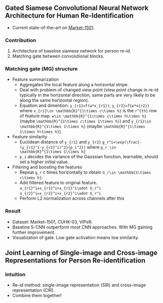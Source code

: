 ## Gated Siamese Convolutional Neural Network Architecture for Human Re-Identification

<picture here>

* Current state-of-the-art on [Market-1501](201609.md#market-1501).

### Contribution
1. Architecture of baseline siamese network for person re-id.
2. Matching gate between convolutional blocks.

### Matching gate (MG) structure
* Feature summarization
	* Aggregates the local feature along a horizontal stripe.
	* Deal with problem of changed view point (view point change in re-id typically in the horizontal direction, same parts are very likely to be along the same horizontal region).
	* Equation and dimention:
		`y_{r1}=f(w*x_{r1})`; `y_{r2}=f{w*x{r2}}`
		where `x_{ri}\in \mathbb{R}^{1\times c\times h}` is the `r^{th}` row of feature map. `w\in \mathbb{R}^{1\times c\times h\times h}` (maybe `\mathbb{R}^{1\times c\times 1\times h}`) and `y_{r1}\in \mathbb{R}^{1\times 1\times h}` (maybe `\mathbb{R}^{1\times 1\times h\times h}`).
* Feature similarity
	* Euclidean distance of `y_{r1}` and `y_{r2}`
		`g_r^i=\exp(\frac{-(y_{r1}^i-y_{r2}^i)^2}{p_i^2})`
		where `g_r \in \mathbb{R}^{1\times 1\times h}`
	* `p_i` decides the variance of the Gaussian function, learnable, should set a higher initial value.
* Filtering and boosting the features
	* Repeat `g_r` c times horizontally to obtain `G_r\in \mathbb{1\times c\times h}`.
	* Add filtered feature to original feature.
		`a_{r1}^i=x_{r1}^i+x_{r1}^i\odot G_r^i`
		`a_{r2}^i=x_{r2}^i+x_{r2}^i\odot G_r^i`
	* Perform L2 normalization across channels after this

### Result
* Dataset: Market-1501, CUHK-03, VIPeR.
* Baseline S-CNN outperform most CNN approaches. With MG gaining further improvement.
* Visualization of gate. Low gate activation means low similarity.
	<picture>

## Joint Learning of Single-image and Cross-image Representations for Person Re-identification

### Intuition
* Re-id method: single-image representation (SIR) and cross-image representation (CIR).
* Combine them together!

